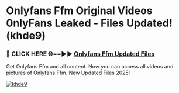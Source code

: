# Onlyfans Ffm Original Videos 0nlyFans Leaked - Files Updated! (khde9)

<h3>🔴 CLICK HERE 🌐==►► <a href="https://tinyurl.com/2m67pmp6" rel="nofollow">Onlyfans Ffm Updated Files</a></h3>

Get Onlyfans Ffm and all content. Now you can access all videos and pictures of Onlyfans Ffm. New Updated Files 2025!

[![khde9](https://i.imgur.com/H4QAA4z.gif)](https://tinyurl.com/2m67pmp6)